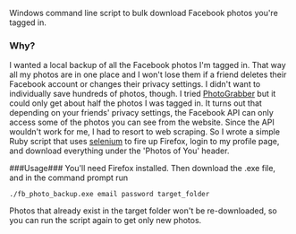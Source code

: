 Windows command line script to bulk download Facebook photos you're tagged in.

### Why? ###
I wanted a local backup of all the Facebook photos I'm tagged in. That way all my photos are in one place and I won't lose them if a friend deletes their Facebook account or changes their privacy settings. I didn't want to individually save hundreds of photos, though. I tried [PhotoGrabber](http://code.google.com/p/photograbber/) but it could only get about half the photos I was tagged in. It turns out that depending on your friends' privacy settings, the Facebook API can only access some of the photos you can see from the website. Since the API wouldn't work for me, I had to resort to web scraping. So I wrote a simple Ruby script that uses [selenium](http://seleniumhq.org/) to  fire up Firefox, login to my profile page, and download everything under the 'Photos of You' header.

###Usage###
You'll need Firefox installed. Then download the .exe file, and in the command prompt run

```
./fb_photo_backup.exe email password target_folder
```

Photos that already exist in the target folder won't be re-downloaded, so you can run the script again to get only new photos.